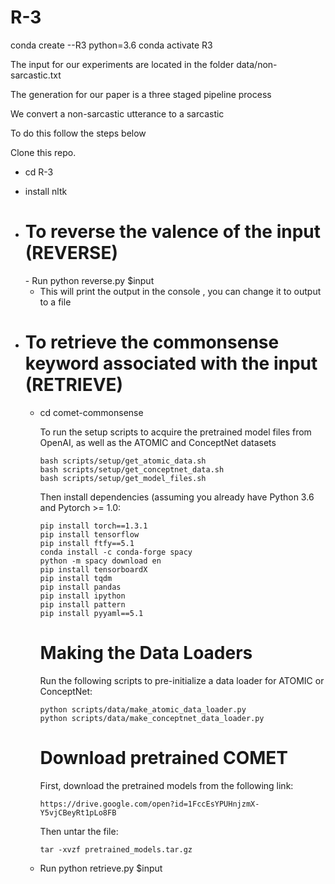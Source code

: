 # R-3

conda create --R3 python=3.6
conda activate R3


The input for our experiments are located in the folder data/non-sarcastic.txt

The generation for our paper is a three staged pipeline process

We convert a non-sarcastic utterance to a sarcastic

To do this follow the steps below



Clone this repo.

  - cd R-3
  - install nltk
  
  - <h1> To reverse the valence of the input (REVERSE) </h1>
    - Run python reverse.py $input
    
    - This will print the output in the console , you can change it to output to a file
  
  - <h1> To retrieve the commonsense keyword associated with the input (RETRIEVE) </h1>
  
    - cd comet-commonsense
    
       To run the setup scripts to acquire the pretrained model files from OpenAI, as well as the ATOMIC and ConceptNet datasets

      ```
      bash scripts/setup/get_atomic_data.sh
      bash scripts/setup/get_conceptnet_data.sh
      bash scripts/setup/get_model_files.sh
      ```

      Then install dependencies (assuming you already have Python 3.6 and Pytorch >= 1.0:

      ```
      pip install torch==1.3.1
      pip install tensorflow
      pip install ftfy==5.1
      conda install -c conda-forge spacy
      python -m spacy download en
      pip install tensorboardX
      pip install tqdm
      pip install pandas
      pip install ipython
      pip install pattern
      pip install pyyaml==5.1
      
      ```
      <h1> Making the Data Loaders </h1>

      Run the following scripts to pre-initialize a data loader for ATOMIC or ConceptNet:

      ```
      python scripts/data/make_atomic_data_loader.py
      python scripts/data/make_conceptnet_data_loader.py
      ```
      
      <h1> Download pretrained COMET </h1>
      
      First, download the pretrained models from the following link:

      ```
      https://drive.google.com/open?id=1FccEsYPUHnjzmX-Y5vjCBeyRt1pLo8FB
      ```

      Then untar the file:

      ```
      tar -xvzf pretrained_models.tar.gz
      
    - Run python retrieve.py $input
